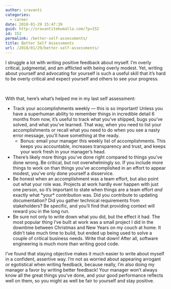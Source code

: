 ```yaml
---
author: sravanti
categories:
  - career
date: 2018-01-29 15:47:39
guid: http://sravantitekumalla.com/?p=152
id: 152
permalink: /better-self-assessments/
title: Better Self Assessments
url: /2018/01/29/better-self-assessments/
---
```


<div>
  I struggle a lot with writing positive feedback about myself. I’m overly critical, judgmental, and am afflicted with being overly modest. Yet, writing about yourself and advocating for yourself is such a useful skill that it’s hard to be overly critical and expect yourself and others to see your progress.
</div>

&nbsp;

With that, here’s what’s helped me in my last self assessment:

  * Track your accomplishments weekly — this is so important! Unless you have a superhuman ability to remember things in incredible detail 6 months from now, it’s useful to track what you’ve shipped, bugs you’ve solved, and what you’ve learned. That way, when you need to list your accomplishments or recall what you need to do when you see a nasty error message, you’ll have something at the ready. 
      * Bonus: email your manager this weekly list of accomplishments. This keeps you accountable, increases transparency and trust, and keeps your work fresh in your manager’s head.
  * There’s likely more things you’ve done right compared to things you’ve done wrong. Be critical, but not overwhelmingly so. If you include more things to work on than things you’ve accomplished in an effort to appear modest, you’ve only done yourself a disservice.
  * Be honest when an accomplishment was a team effort, but also point out what your role was. Projects at work hardly ever happen with just one person, so it’s important to state when things are a team effort _and_ exactly what \*your\* contribution was. Did you contribute to updating documentation? Did you gather technical requirements from stakeholders? Be specific, and you’ll find that providing context will reward you in the long run.
  * Be sure not only to write down what you did, but the effect it had. The most popular thing I’ve built at work was a small project I did in the downtime between Christmas and New Years on my couch at home. It didn’t take much time to build, but ended up being used to solve a couple of critical business needs. Write that down! After all, software engineering is much more than writing good code.

<div>
</div>

<div>
  I’ve found that staying objective makes it much easier to write about myself in a confident, assertive way. I’m not as worried about appearing arrogant or egotistical when writing feedback, because really, I’m also doing my manager a favor by writing better feedback! Your manager won’t always know all the great things you’ve done, and your good performance reflects well on them, so you might as well be fair to yourself and stay positive.
</div>
